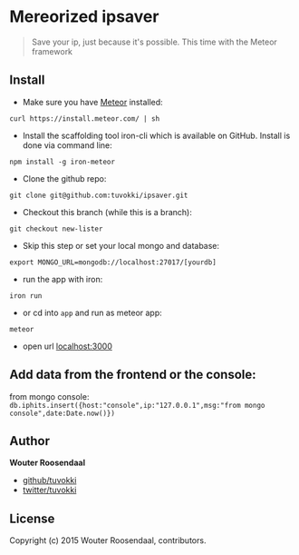 # Mereorized ipsaver

> Save your ip, just because it's possible. This time with the Meteor framework

## Install
- Make sure you have [Meteor](http://www.meteor.com/) installed:

`curl https://install.meteor.com/ | sh`

- Install the scaffolding tool iron-cli which is available on GitHub. Install is done via command line:

`npm install -g iron-meteor`

- Clone the github repo:

`git clone git@github.com:tuvokki/ipsaver.git`

- Checkout this branch  (while this is a branch):

`git checkout new-lister`

- Skip this step or set your local mongo and database:

`export MONGO_URL=mongodb://localhost:27017/[yourdb]`

- run the app with iron:

`iron run`

- or cd into `app` and run as meteor app:

`meteor`

- open url [localhost:3000](http://localhost:3000/)

## Add data from the frontend or the console:

from mongo console: `db.iphits.insert({host:"console",ip:"127.0.0.1",msg:"from mongo console",date:Date.now()})`

## Author

**Wouter Roosendaal**
 
+ [github/tuvokki](https://github.com/tuvokki)
+ [twitter/tuvokki](http://twitter.com/tuvokki) 

## License
Copyright (c) 2015 Wouter Roosendaal, contributors.  
